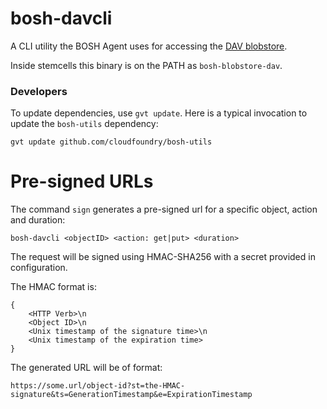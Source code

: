 # bosh-davcli

A CLI utility the BOSH Agent uses for accessing the [DAV blobstore](https://bosh.io/docs/director-configure-blobstore.html). 

Inside stemcells this binary is on the PATH as `bosh-blobstore-dav`.

### Developers

To update dependencies, use `gvt update`. Here is a typical invocation to update the `bosh-utils` dependency:

```
gvt update github.com/cloudfoundry/bosh-utils
```


# Pre-signed URLs

The command `sign` generates a pre-signed url for a specific object, action and duration:

`bosh-davcli <objectID> <action: get|put> <duration>`

The request will be signed using HMAC-SHA256 with a secret provided in configuration.

The HMAC format is:
```
{
    <HTTP Verb>\n
    <Object ID>\n
    <Unix timestamp of the signature time>\n
    <Unix timestamp of the expiration time>
}
```
The generated URL will be of format:

`https://some.url/object-id?st=the-HMAC-signature&ts=GenerationTimestamp&e=ExpirationTimestamp`
